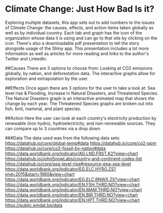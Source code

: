 # Climate Change: Just How Bad Is it?

Exploring multiple datasets, this app sets out to add numbers to the issues of Climate Change: the causes, effects, and action items taken globally as well as by individual country. Each tab and graph has the icon of the organization whose data it is using and can go to that site by clicking on the icon. There's also a downloadable pdf presentation to tell the story alongside usage of the Shiny app. This presentation includes a lot more information as well as articles for more reading and links to the author's Twitter and LinkedIn.


##Causes
There are 3 options to choose from: Looking at CO2 emissions globally, by nation, and deforestation data. The interactive graphs allow for exploration and extrapolation by the user. 

##Effects
Once again there are 3 options for the user to take a look at: Sea level rise & Flooding, Increase in Natural Disasters, and Threatened Species. The Natural Disasters graph is an interactive animated map that shows the change by each year. The Threatened Species graphs are broken out into fish, bird, mammal, and plant species.

##Action
Here the user can look at each country's electricity production by renewable (non hydro), hydroelectricity, and non-renewable sources. They can compare up to 3 countries via a drop down.

###Data
The data used was from the following data sets:
https://datahub.io/core/global-temp#data
https://datahub.io/core/co2-ppm
https://datahub.io/core/co2-fossil-by-nation#data
https://data.worldbank.org/indicator/AG.LND.FRST.K2?view=chart
https://datahub.io/JohnSnowLabs/country-and-continent-codes-list
https://datahub.io/core/sea-level-rise#resource-epa-sea-level
https://data.worldbank.org/indicator/EG.ELC.HYRO.ZS?end=2015&start=1960&view=chart
https://data.worldbank.org/indicator/EG.ELC.RNWX.ZS?view=chart
https://data.worldbank.org/indicator/EN.FSH.THRD.NO?view=chart
https://data.worldbank.org/indicator/EN.MAM.THRD.NO?view=chart
https://data.worldbank.org/indicator/EN.BIR.THRD.NO?view=chart
https://data.worldbank.org/indicator/EN.HPT.THRD.NO?view=chart
https://public.emdat.be/data
